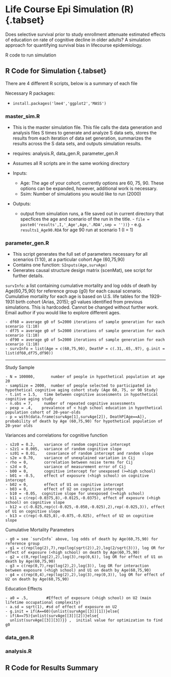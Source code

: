 # Life Course Epi Simulation (R) {.tabset}

Does selective survival prior to study enrollment attenuate estimated effects of education on rate of cognitive decline in older adults? A simulation approach for quantifying survival bias in lifecourse epidemiology.

R code to run simulation


## R Code for Simulation {.tabset}
There are 4 different R scripts, below is a summary of each file

Necessary R packages: 

 - `install.packages('lme4','ggplot2','MASS')`

### master_sim.R 
 - This is the master simulation file. This file calls the data generation and analysis files S times to generate and analyze S data  sets, stores the results from each iteration of data set generation, summarizes the results across the S data sets, and outputs simulation results.

 - requires: analysis.R, data_gen.R, parameter_gen.R
 - Assumes all R scripts are in the same working directory
 - Inputs:
     - Age: The age of your cohort, currently options are 60, 75, 90. These options can be expanded, however, additional work is necessary. 
     - Ssim: Number of simulations you would like to run (2000)
     
 - Outputs: 
     - output from simulation runs, a file saved out in current directory that specfices the age and scenario of the run in the title.
           - `file = paste0('results',I,'_Age',Age,'.RDA',sep = ''))}`
           - e.g. `results1_Age90.RDA` for age 90 run at scenario 1 (I = 1)

### parameter_gen.R      
- This script generates the full set of parameters necessary for all scenarios (1:10), at a particular cohort Age (60,75,90)
- Contains one function: `SInputs(Age,survAge)`
- Generates causal structure design matrix (scenMat), see script for further details.

`survInfo`: a list containing cumulative mortality and log odds of death by Age(60,75,90) for reference group (g0) for each causal scenario. Cumulative mortality for each age is based on U.S. life tables for the 1929-1931 birth cohort (Arias, 2015); g0 values identified from previous simulations. This is hardcoded. Cannot be changed without further work. Email author if you would like to explore different ages. 

    - df60 = average g0 of S=2000 iterations of sample generation for each scenario (1:10)
    - df75 = average g0 of S=2000 iterations of sample generation for each scenario (1:10)
    - df90 = average g0 of S=2000 iterations of sample generation for each scenario (1:10)
    - survInfo = list(Age = c(60,75,90), DeathP = c(.31,.65,.97), g.init = list(df60,df75,df90))

---

Study Sample

    - N = 100000,       number of people in hypothetical population at age 20
    - sampSize = 2000,  number of people selected to participated in hypothetical cognitive aging cohort study (Age 60, 75, or 90 Study)
    - t.int = 1.5,   time between cognitive assessments in hypothetical cognitive aging study
    - n.obs = 7,     number of repeated cognitive assessments
    - pexp = .4,    prevalence of < high school education in hypothetical population cohort of 20-year-olds
    - p = with(data.frame(survAge[1],survAge[2]), DeathP[Age==A]), probability of death by Age (60,75,90) for hypothetical population of 20-year olds
    
Variances and correlations for cognitive function

    - s2z0 = 0.2,    variance of random cognitive intercept
    - s2z1 = 0.005,  variance of random cognitive slope 
    - sz01 = 0.01,    covariance of random intercept and random slope
    - s2e = 0.70,    variance of unexplained variation in Cij
    - rho = 0,       correlation between noise terms for Cij
    - s2d = 0,       variance of measurement error of Cij
    - b00 = 0,       cognitive intercept for unexposed (>=high school)
    - b01 = -0.5,    effect of exposure (<high school) on cognitive intercept
    - b02 = 0,       effect of U1 on cognitive intercept
    - b03 = 0,       effect of U2 on cognitive intercept
    - b10 = -0.05,  cognitive slope for unexposed (>=high school)
    - b11 = c(rep(-0.0375,8),-0.0125,-0.0375), effect of exposure (<high school) on cognitive slope
    - b12 = c(-0.025,rep(c(-0.025,-0.050,-0.025),2),rep(-0.025,3)), effect of U1 on cognitive slope
    - b13 = c(rep(-0.025,8),-0.075,-0.025), effect of U2 on cognitive slope
    
Cumulative Mortality Parameters

    - g0 = see `survInfo` above, log odds of death by Age(60,75,90) for reference group
    - g1 = c(rep(log(2),7),rep(log(sqrt(2)),2),log(2/sqrt(3))), log OR for effect of exposure (<high school) on death by Age(60,75,90)
    - g2 = c(0,rep(log(2),2),log(3),rep(0,6)), log OR for effect of U1 on death by Age(60,75,90)
    - g3 = c(rep(0,7),rep(log(2),2),log(3)), log OR for interaction between exposure (<high school) and U1 on death by Age(60,75,90)
    - g4 = c(rep(0,4),rep(log(2),2),log(3),rep(0,3)), log OR for effect of U2 on death by Age(60,75,90)
   
Education Effects

    - a0 = .5,        #Effect of exposure (<high school) on U2 (main lifetime occupational complexity)
    - a.sd = sqrt(1), #sd of effect of exposure on U2 
    - g.init = if(A==60){unlist(survAge[[3]][1])}else{
    - if(A==75){unlist(survAge[[3]][2])}else{
      unlist(survAge[[3]][3])}} ,  initial value for optimization to find g0
 
### data_gen.R 

### analysis.R 

## R Code for Results Summary
